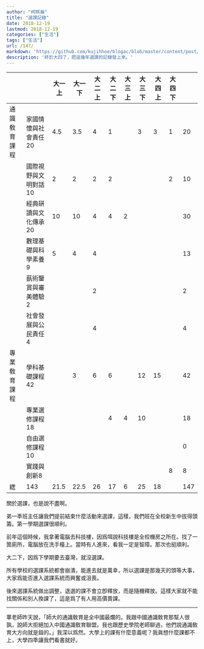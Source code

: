 ```yaml
---
author: "柯棋瀚"
title: "選課記錄"
date: 2018-12-19
lastmod: 2018-12-19
categories: ["生活"]
tags: ["生活"]
url: /147/
markdown: 'https://github.com/kujihhoe/blogac/blob/master/content/post/147選課.md' 
description: '終於大四了，把這幾年選課的記錄發上來。'
---
```


|              |                       | 大一上 | 大一下 | 大二上 | 大二下 | 大三上 | 大三下 | 大四上 | 大四下 |      |
| ------------ | --------------------- | ------ | ------ | ------ | ------ | ------ | ------ | ------ | ------ | ---- |
| 通識敎育課程 | 家國情懷與社會責任 20 | 4.5    | 3.5    | 4      | 1      |        | 3      | 3      | 1      | 20   |
|              | 國際視野與文明對話 10 | 2      | 2      | 2      | 2      |        |        |        | 2      | 10   |
|              | 經典硏讀與文化傳承 20 | 10     | 10     | 4      | 4      | 2      |        |        |        | 30   |
|              | 數理基礎與科學素養 9  | 5      | 4      | 4      |        |        |        |        |        | 13   |
|              | 蓺術鑒賞與審美體驗 2  |        |        | 2      |        |        |        |        |        | 2    |
|              | 社會發展與公民責任 4  |        |        | 4      |        |        |        |        |        | 4    |
| 專業敎育課程 | 學科基礎課程 42       |        | 3      | 6      | 6      |        | 12     | 15     |        | 42   |
|              | 專業選修課程 18       |        |        |        | 4      | 4      | 10     |        |        | 18   |
|              | 自由選修課程 10       |        |        |        |        |        |        |        |        | 0    |
|              | 實踐與創新8           |        |        |        |        |        |        |        | 8      | 8    |
| 緫           | 143                   | 21.5   | 22.5   | 26     | 17     | 6      | 25     | 18     |        | 147  |

關於選課，也是說不盡啊。

弟一秊班主任讓我們提前結束什麼活動來選課，這樣，我們班在全校新生中拔得頭籌。第一學期選課很順利。

前年這個時候，我拿著電腦去科技樓，因爲咡說科技樓是全校機房之所在。找了一箇廁所，電腦放在洗手檯上。當時有人進來，看我一定是智障。那次也挺順利。

大二下，因爲下學期要去臺灣，就沒選課。

所有學校的選課系統都會崩潰，能進去就是萬幸，所以選課是那幾天的頭等大事，大家爲能否進入選課系統而興奮或沮喪。

後來選課系統做出調整，退選的課不會立卽釋放，而是隨機釋放。這樣大家就不能找關係和別人換課了，這是爲了有人用高價賣課。

<hr>

蕐老師昨天說，「師大的通識敎育是全中國最爛的。我跟中國通識敎育那幫人很孰，說師大拒絕加入中國通識敎育聯盟。我也跟歷史學院老師聊過，他們說通識敎育大方向就是䥘的。」我深以爲然。大學上的課有什麼意義呢？我眞想什麼課都不上，大學四秊讓我們看書就好。